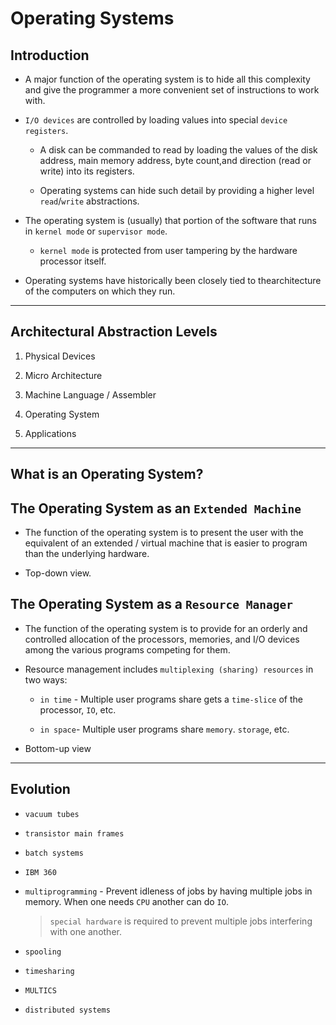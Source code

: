 # Operating Systems

## Introduction

- A major function of the operating system is to hide all this complexity and give the programmer a more convenient set of instructions to work with.

- `I/O devices` are controlled by loading values into special `device registers`. 

    - A disk can be commanded to read by loading the values of the disk address, main memory address, byte count,and direction (read or write) into its registers.

    - Operating systems can hide such detail by providing a higher level `read`/`write` abstractions.

- The operating system is (usually) that portion of the software that runs in `kernel mode` or `supervisor mode`.

    - `kernel mode` is protected from user tampering by the hardware processor itself.

- Operating systems have historically been closely tied to thearchitecture of the computers on which they run.


---

## Architectural Abstraction Levels

1. Physical Devices

2. Micro Architecture

3. Machine Language / Assembler

4. Operating System

5. Applications

---

## What is an Operating System?

## The Operating System as an `Extended Machine`

- The function of the operating system is to present the user with the equivalent of an extended / virtual machine that is easier to program than the underlying hardware.

- Top-down view.

## The Operating System as a `Resource Manager`

- The function of the operating system is to provide for an orderly and controlled allocation of the processors, memories, and I/O devices among the various programs competing for them.

- Resource management includes `multiplexing (sharing) resources`  in two ways: 

    - `in time` - Multiple user programs share gets a `time-slice` of the processor, `IO`, etc.
    
    - `in space`- Multiple user programs share `memory`. `storage`, etc.



- Bottom-up view

---

## Evolution

- `vacuum tubes`

- `transistor main frames` 

- `batch systems`

- `IBM 360`

- `multiprogramming` - Prevent idleness of jobs by having multiple jobs in memory. When one needs `CPU` another can do `IO`.

    > `special hardware` is required to prevent multiple jobs interfering with one another.

- `spooling`

- `timesharing`

- `MULTICS`

- `distributed systems`









